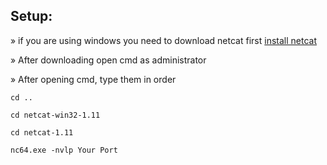 ## Setup:
» if you are using windows you need to download netcat first
[install netcat](https://eternallybored.org/misc/netcat/netcat-win32-1.11.zip) 

» After downloading open cmd as administrator

» After opening cmd, type them in order 

`cd ..` 

`cd netcat-win32-1.11`

`cd netcat-1.11`

`nc64.exe -nvlp Your Port`

